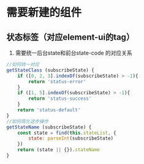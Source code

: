 # 需要新建的组件
## 状态标签（对应element-ui的tag）
1. 需要统一后台state和前台state-code 的对应关系
```javascript
//如何统一对应
getStateClass (subscribeState) {
    if ([0, 2, 3].indexOf(subscribeState) > -1){
        return 'status-error'
    }
    if ([1, 5].indexOf(subscribeState) > -1){
        return 'status-success'
    }
    return 'status-default'
}
//如何简化这步操作
getStateName (subscribeState) {
    const state = find(this.stateList, {
        state: parseInt(subscribeState)
    })
    return (state || {}).stateName
}
```